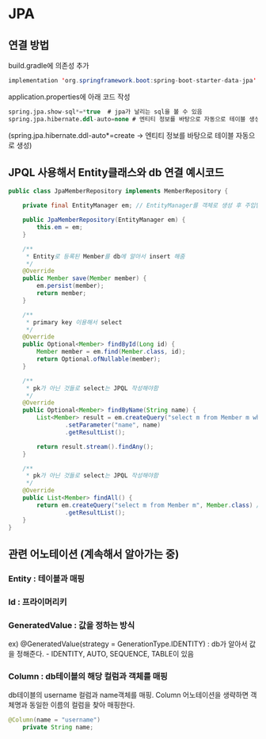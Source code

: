 # JPA

## 연결 방법
build.gradle에 의존성 추가

```java
implementation 'org.springframework.boot:spring-boot-starter-data-jpa'
```

application.properties에 아래 코드 작성
```sql
spring.jpa.show-sql*=*true  # jpa가 날리는 sql을 볼 수 있음
spring.jpa.hibernate.ddl-auto=none # 엔티티 정보를 바탕으로 자동으로 테이블 생성할지 결정 (안함 - none)
```
(spring.jpa.hibernate.ddl-auto*=create  → 엔티티 정보를 바탕으로 테이블 자동으로 생성)


## JPQL 사용해서 Entity클래스와 db 연결 예시코드
```java
public class JpaMemberRepository implements MemberRepository {

    private final EntityManager em; // EntityManager를 객체로 생성 후 주입받아 사용.

    public JpaMemberRepository(EntityManager em) {
        this.em = em;
    }

    /**
     * Entity로 등록된 Member를 db에 알아서 insert 해줌
     */
    @Override
    public Member save(Member member) {
        em.persist(member);
        return member;
    }

    /**
     * primary key 이용해서 select
     */
    @Override
    public Optional<Member> findById(Long id) {
        Member member = em.find(Member.class, id);
        return Optional.ofNullable(member);
    }

    /**
     * pk가 아닌 것들로 select는 JPQL 작성해야함
     */
    @Override
    public Optional<Member> findByName(String name) {
        List<Member> result = em.createQuery("select m from Member m where m.name = :name", Member.class)
                .setParameter("name", name)
                .getResultList();

        return result.stream().findAny();
    }

    /**
     * pk가 아닌 것들로 select는 JPQL 작성해야함
     */
    @Override
    public List<Member> findAll() {
        return em.createQuery("select m from Member m", Member.class) // Member로부터 Member 객체 자체를 select
                .getResultList();
    }
}
```

## 관련 어노테이션 (계속해서 알아가는 중)
### Entity : 테이블과 매핑
### Id : 프라이머리키
### GeneratedValue : 값을 정하는 방식
ex) @GeneratedValue(strategy = GenerationType.IDENTITY) : db가 알아서 값을 정해준다. - IDENTITY, AUTO, SEQUENCE, TABLE이 있음
### Column : db테이블의 해당 컬럼과 객체를 매핑
db테이블의 username 컬럼과 name객체를 매핑.
Column 어노테이션을 생략하면 객체명과 동일한 이름의 컬럼을 찾아 매핑한다.
```java
@Column(name = "username")
    private String name;
```
